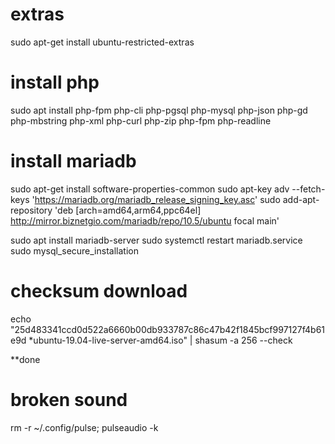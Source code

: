 # extras
sudo apt-get install ubuntu-restricted-extras

# install php
sudo apt install php-fpm php-cli php-pgsql php-mysql php-json php-gd php-mbstring php-xml php-curl php-zip php-fpm php-readline

# install mariadb
sudo apt-get install software-properties-common
sudo apt-key adv --fetch-keys 'https://mariadb.org/mariadb_release_signing_key.asc'
sudo add-apt-repository 'deb [arch=amd64,arm64,ppc64el] http://mirror.biznetgio.com/mariadb/repo/10.5/ubuntu focal main'

sudo apt install mariadb-server
sudo systemctl restart mariadb.service 
sudo mysql_secure_installation


# checksum download
echo "25d483341ccd0d522a6660b00db933787c86c47b42f1845bcf997127f4b61e9d *ubuntu-19.04-live-server-amd64.iso" | shasum -a 256 --check

**done
# broken sound
rm -r ~/.config/pulse; pulseaudio -k
